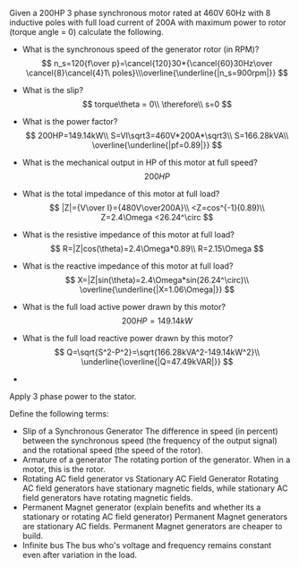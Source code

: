 Given a 200HP 3 phase synchronous motor rated at 460V 60Hz with 8 inductive poles with full load current of 200A with maximum power to rotor (torque angle = 0) calculate the following.

-   What is the synchronous speed of the generator rotor (in RPM)?
    $$
    n_s=120{f\over p}=\cancel{120}30*{\cancel{60}30Hz\over \cancel{8}\cancel{4}1\ poles}\\\overline{\underline{|n_s=900rpm|}}
    $$
    
-   What is the slip?
    $$
    torque\theta = 0\\
    \therefore\\
    s=0
$$
    
-   What is the power factor?
    $$
    200HP=149.14kW\\
    S=VI\sqrt3=460V*200A*\sqrt3\\
    S=166.28kVA\\
\overline{\underline{|pf=0.89|}}
    $$
    
-   What is the mechanical output in HP of this motor at full speed?
    $$
    200HP
    $$

-   What is the total impedance of this motor at full load?
    $$
    |Z|={V\over I}={480V\over200A}\\
    <Z=cos^{-1}(0.89)\\
    Z=2.4\Omega <26.24^\circ
    $$

-   What is the resistive impedance of this motor at full load?
    $$
    R=|Z|cos(\theta)=2.4\Omega*0.89\\
    R=2.15\Omega
    $$

-   What is the reactive impedance of this motor at full load?
    $$
    X=|Z|sin(\theta)=2.4\Omega*sin(26.24^\circ)\\
    \overline{\underline{|X=1.06\Omega|}}
    $$

-   What is the full load active power drawn by this motor?
    $$
    200HP=149.14kW
    $$

-   What is the full load reactive power drawn by this motor?
    $$
    Q=\sqrt{S^2-P^2}=\sqrt{166.28kVA^2-149.14kW^2}\\
    \underline{\overline{|Q=47.49kVAR|}}
    $$

-   

Apply 3 phase power to the stator.

Define the following terms:

-   Slip of a Synchronous Generator
    The difference in speed (in percent) between the synchronous speed (the frequency of the output signal) and the rotational speed (the speed of the rotor).
-   Armature of a generator
    The rotating portion of the generator. When in a motor, this is the rotor.
-   Rotating AC field generator vs Stationary AC Field Generator
    Rotating AC field generators have stationary magnetic fields, while stationary AC field generators have rotating magnetic fields.
-   Permanent Magnet generator (explain benefits and whether its a stationary or rotating AC field generator)
    Permanent Magnet generators are stationary AC fields. Permanent Magnet generators are cheaper to build.
-   Infinite bus
    The bus who's voltage and frequency remains constant even after variation in the load. 